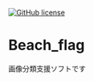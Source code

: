<a href="https://github.com/Yuto-Tomono/Beach_flag/blob/main/LICENSE"><img alt="GitHub license" src="https://img.shields.io/github/license/Yuto-Tomono/Beach_flag"></a>
# Beach_flag
画像分類支援ソフトです

